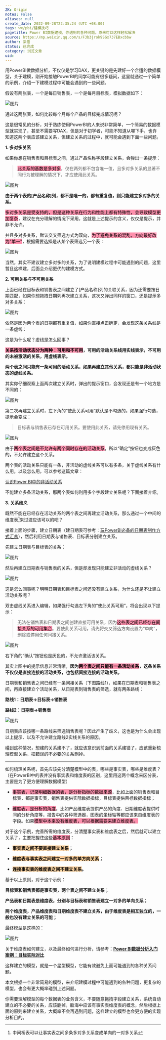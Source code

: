 ```yaml
---
ZK: Origin
notes: False
aliases: null
create_date: 2022-09-28T22:35:24 (UTC +08:00)
tags: wx/pbi/建模技巧
pagetitle: Power BI数据建模，你遇到的各种问题，原来可以这样轻松解决
source: https://mp.weixin.qq.com/s/F3b3jrok9SGx737EBxcbbw
author: 采悟
status: 已完成 
category: 浏览文章 
uid: 
---
```


用PowerBI做数据分析，不仅仅是学习DAX，更关键的是先建好一个合适的数据模型，关于建模，刚开始接触PowerBI的同学可能有很多疑问，这里就通过一个简单的示例，介绍一下建模过程中可能会遇到的一些问题。  

假设有两张表，一个是每日销售表，一个是每月目标表，模拟数据如下：

![图片](https://mmbiz.qpic.cn/mmbiz_png/aHEbZtANQJNzyS6SiaKaf0Awj2rSHFYR0s2savVicUFOmiar2tyQT6BBEombNfuWAzS5jKHQLficUFHGq0QeqCcAOw/640?wx_fmt=png&wxfrom=5&wx_lazy=1&wx_co=1)

通过这两张表，如何比较每个月每个产品的目标完成情况呢？

这是很常见的分析，对于熟练使用PowerBI的人来说非常简单，一个简易的数据模型就实现了，甚至不需要写DAX，但是对于初学者，可能不知道从哪下手，也许知道这两个表应该建立关系，但建立关系的过程中，就可能会遇到下面一些问题。

**1\. 多对多关系**

如果你想在销售表和目标表之间，通过产品名称字段建立关系，会弹出一条提示：

> <mark style="background: #FF5582A6;">此关系的基数是多对多</mark>。仅在两列都不包含唯一值，且多对多关系的显著不同行为被理解的情况下，才应使用此关系。

![图片](https://mmbiz.qpic.cn/mmbiz_png/aHEbZtANQJNP8zKqs3RUKn9SPYpHtoQ7viawxAYnMPkIQR1uc71gf8fRGpo2ARsLIgVibd7gxcr9vooOxVBZWOEw/640?wx_fmt=png&wxfrom=5&wx_lazy=1&wx_co=1)

**由于两个表的\[产品名称\]列，都不是唯一的，都有重复值，则只能建立多对多的关系。**

<mark style="background: #FF5582A6;">多对多关系是受支持的，但是这种关系在行为和性能上都有特殊性，会导致模型更加复杂</mark>，建议在充分理解的情况下采用，这就是上述提示的含义，仅仅是提示，并非不允许。

并且多对多关系，默认交叉筛选方式为双向，<mark style="background: #FF5582A6;">为了避免关系的混乱，方向最好改为"单一"</mark>，根据需要选择是从某个表筛选另一个表：

![图片](https://mmbiz.qpic.cn/mmbiz_png/aHEbZtANQJNzyS6SiaKaf0Awj2rSHFYR0g2stBI7kIzEEOls282LWyUXqGjCtSHyvuEicbuMMlw33JicrDtoYDjaQ/640?wx_fmt=png&wxfrom=5&wx_lazy=1&wx_co=1)

当然，其实不建议建立多对多的关系，为了说明建模过程中可能遇到的问题，这里暂且这样建，后面会介绍更优的建模方式。

**2\. 可用关系与不可用关系**

上面已经在目标表和销售表之间建立了\[产品名称\]列的关联关系，因为还需要按日期匹配，如果你想拖拽日期列再次建立关系，这次又弹出同样的窗口，还是提示多对多关系：

![图片](https://mmbiz.qpic.cn/mmbiz_png/aHEbZtANQJNP8zKqs3RUKn9SPYpHtoQ7dYDSsUOAS3VZOLrSiaEAjcyMZrWvvfwQ1eXNPSibib9PZaNw9NyiajN7yQ/640?wx_fmt=png&wxfrom=5&wx_lazy=1&wx_co=1)

依然是因为两个表的日期都有重复值，如果你直接点击确定，会发现这条关系线是一条虚线：

这是为什么呢？虚线是怎么回事？

**<mark style="background: #FF5582A6;">关系按活动状态分为两种：可用和不可用</mark>，可用的活动关系线用实线表示，不可用的未被激活的关系，用虚线表示。**  

**两个表之间只能有一条可用的活动关系，如果再建立其他关系，都只能是非活动状态的虚线关系。**

其实你仔细观察上面两次建立关系时，弹出的提示窗口，会发现还是有一个地方是不同的：

![图片](https://mmbiz.qpic.cn/mmbiz_png/aHEbZtANQJNzyS6SiaKaf0Awj2rSHFYR0JjmL0sXaFdGgWb0JHwZ3bScKycY8gumWAdUibSCHavFxGnkUbibDc6mg/640?wx_fmt=png&wxfrom=5&wx_lazy=1&wx_co=1)

第二次再建立关系时，左下角的“使此关系可用”默认是不勾选的，如果强行勾选，提示会变成：

> 目标表与销售表已存在可用关系。要使用此关系，请先停用现有关系。

![图片](https://mmbiz.qpic.cn/mmbiz_png/aHEbZtANQJNzyS6SiaKaf0Awj2rSHFYR0sr8ibxWm0zEP3UBBUMpOHNJ74BuA1I9n32GgEk5VH7q2c26vBbGfUxA/640?wx_fmt=png&wxfrom=5&wx_lazy=1&wx_co=1)

由于<mark style="background: #FF5582A6;">两个表之间是不允许有两个同时存在的活动关系</mark>，所以“确定”按钮也变成灰色的，不允许建立这个关系。

两个表的活动关系只能有一条，非活动的虚线关系可以有多条，关于虚线关系有什么用，以及怎么用，可以参考这篇文章：

[认识Power BI中的非活动关系](http://mp.weixin.qq.com/s?__biz=MzA4MzQwMjY4MA==&mid=2484071870&idx=1&sn=f110592b92b23dd7d7515c4cc342c101&chksm=8e0c4769b97bce7f97489d4f34ca603a0e12af4c5acd90101205c670709ecf07f3ee95830a1d&scene=21#wechat_redirect)  

不能建立多条活动关系，那两个表如何利用多个字段建立关系呢？下面接着介绍。

**3\. 关系歧义**

既然不能在已经存在活动关系的两个表之间再建立活动关系，那么通过一个中间的维度表[^1]来过渡应该可以的吧？

接着上面的步骤，建立日期表（建日期表可参考：[玩PowerBI必备的日期表制作方式汇总](http://mp.weixin.qq.com/s?__biz=MzA4MzQwMjY4MA==&mid=2484067654&idx=1&sn=905c186a9cbd91159b6615924a2d5068&chksm=8e0c7791b97bfe87623904f7002cd6cb726f711c6e7a289a36c9a4973964d907493aa2397fe7&scene=21#wechat_redirect)），然后利用日期表与销售表、目标表分别建立关系。

先建立日期表与目标表的关系：

![图片](https://mmbiz.qpic.cn/mmbiz_png/aHEbZtANQJNzyS6SiaKaf0Awj2rSHFYR0pogXSGgAkcWFZ9kDeAgVZpZmCzYiaxaWAYXlUqvRnz1NkzAIGbbS0WQ/640?wx_fmt=png&wxfrom=5&wx_lazy=1&wx_co=1)

然后再建立日期表与销售表的关系，但是却发现只能建立非活动的虚线关系？

![图片](https://mmbiz.qpic.cn/mmbiz_png/aHEbZtANQJNzyS6SiaKaf0Awj2rSHFYR0I36rSKUop7YhJVGbzowMl0XPCCTs00w5jVibPdiczL4aVJBDCQJ0iaAbA/640?wx_fmt=png&wxfrom=5&wx_lazy=1&wx_co=1)

这是怎么回事呢？明明日期表和目标表之间还没有建立关系，为什么还是不让建立活动关系呢？

双击虚线关系进入编辑，如果强行勾选左下角的“使此关系可用”，将会出现以下提示：  

> 无法在销售表和日期表之间创建直接可用关系，因为<mark style="background: #FF5582A6;">这些表之间已经存在间接关系的可用集合</mark>。要使此关系可用，请先将交叉筛选方向设置为“单向”，删除或停用任何间接关系。

![图片](https://mmbiz.qpic.cn/mmbiz_png/aHEbZtANQJNzyS6SiaKaf0Awj2rSHFYR0kxOvziaicy67Kd9VPAmclJdALCjSF6dHliaaXc98AN9yeiaSYicEgvMibfTQ/640?wx_fmt=png&wxfrom=5&wx_lazy=1&wx_co=1)

右下角的“确认”按钮也是灰色的，不允许激活该关系。  

其实上图中的提示信息非常清晰，**因为<mark style="background: #FF5582A6;">两个表之间只能有一条活动关系</mark>，这条关系不仅仅是直接连接的活动关系，也包括间接连接的活动关系。**

日期表和销售表之间已经有一条间接关系（下图路线1），如果在日期表和销售表之间，再直接建立个活动关系，从日期表到销售表的筛选，就有两条路线：

**路线1：日期表→目标表→销售表**

**路线2：日期表→销售表**

![图片](https://mmbiz.qpic.cn/mmbiz_png/aHEbZtANQJNzyS6SiaKaf0Awj2rSHFYR0TSRuwWzia5wAlydFnqp6cMJibibia8htQoKziaC9E7l5TPYhlLeQnskr4DQ/640?wx_fmt=png&wxfrom=5&wx_lazy=1&wx_co=1)

日期表应该按哪一条路线来筛选销售表呢？因此产生了歧义，这也是为什么会出现以上提示、以及不允许建立路线2实线关系的原因。

碰到这种情况，想建的关系建不了，就应该意识到前面的关系建错了，应该重新梳理模型关系，把错误的不必要的关系删掉。

___

如何梳理关系呢，首先应该先分清楚模型中的表，哪些是事实表，哪些是维度表？（在PowerBI中的表并没有事实表和维度表的区别，这里用这两个概念来区分表，主要是为了更方便理解数据模型）

-   <mark style="background: #FF5582A6;">事实表，记录明细数据的表，是分析指标的数据来源</mark>，比如上面的销售表和目标表，都是事实表，销售表提供实际数据指标，目标表提供目标数据指标；
    
-   <mark style="background: #FF5582A6;">维度表，是分析的角度</mark>，比如产品维度表提供产品的角度、日期维度表提供时间的分析角度等，报告中的各种筛选器，图表的坐标轴等都应该来自维度表的字段。如果<mark style="background: #FF5582A6;">模型中本来没有维度表，可以根据需要来建立维度表。</mark>
    

对于这个示例，完善所需的维度表，分清楚事实表和维度表之后，然后就可以建立关系了，主要把握住这些<mark style="background: #FF5582A6;">基本原则</mark>：

-   **<mark style="background: #FFB86CA6;">事实表之间不要直接建立关系</mark>；**
    
-   **<mark style="background: #FFB86CA6;">维度表与事实表之间建立一对多的单方向关系</mark>；**
    
-   **<mark style="background: #FFB86CA6;">连接事实表的维度表之间不建立关系</mark>。**
    

基于以上原则，对于这个示例：

**目标表和销售表都是事实表，两个表之间不建立关系；**

**产品表和日期表是维度表，分别与目标表和销售表建立一对多的单向关系；**

**两个维度表，产品维度表和日期维度表不建立关系，由于维度表是相互独立的，一般也没有建立关系的可能；**

最终模型是这样的：

![图片](https://mmbiz.qpic.cn/mmbiz_png/aHEbZtANQJOm979TXruJWZHVXibA13nZNnicujC20EGwD2b3l0LsOo9YSvRibINXiasza7fsyFG6aR6SrFJjn9zIXQ/640?wx_fmt=png&wxfrom=5&wx_lazy=1&wx_co=1)

关于维度表如何建立，以及最终如何进行分析，请参考：**[Power BI数据分析入门案例：目标实际对比](http://mp.weixin.qq.com/s?__biz=MzA4MzQwMjY4MA==&mid=2484078691&idx=1&sn=af288fc6a65368973fd64d53fd392a08&chksm=8e13a2b4b9642ba273bd2f6e9b2547048fe0b4c50dfea6188a6a7b7e63aeb3d586d79534a1f5&scene=21#wechat_redirect)**

这样建立的模型，就是一个星型模型，它能有效避免上面可能遇到的各种关系问题。

本文根据一个非常简易的模型，来介绍建模过程中可能遇到的各种问题，更复杂的模型，也会有更大概率碰到上述问题。

你需要理解模型的每个数据表的业务含义，不要随意拖拽字段建立关系，系统自动建立的不必要的关系，应该删掉，脑海中应该有事实表维度表的概念，然后根据上面的原则来建立关系，大概率不会再遇到问题，这样建立的模型也会更方便的实现分析目的。


[^1]: 中间桥表可以让事实表之间多条多对多关系变成单向的一对多关系